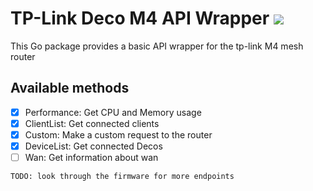 # TP-Link Deco M4 API Wrapper ![](https://img.shields.io/github/go-mod/go-version/MrMarble/deco)

This Go package provides a basic API wrapper for the tp-link M4 mesh router

## Available methods

- [x] Performance: Get CPU and Memory usage
- [x] ClientList: Get connected clients
- [x] Custom: Make a custom request to the router
- [x] DeviceList: Get connected Decos
- [ ] Wan: Get information about wan

`TODO: look through the firmware for more endpoints`
